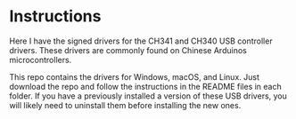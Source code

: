 # Instructions

Here I have the signed drivers for the CH341 and CH340 USB controller drivers. These drivers are commonly found on Chinese Arduinos microcontrollers. 

This repo contains the drivers for Windows, macOS, and Linux. Just download the repo and follow the instructions in the README files in each folder. If you have a previously installed a version of these USB drivers, you will likely need to uninstall them before installing the new ones.
